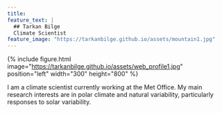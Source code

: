 ```yaml
---
title:
feature_text: |
  ## Tarkan Bilge
  Climate Scientist
feature_image: "https://tarkanbilge.github.io/assets/mountain1.jpg"
---
```



{% include figure.html image="https://tarkanbilge.github.io/assets/web_profile1.jpg" position="left" width="300" height="800" %}

<div style="text-align: left"> I am a climate scientist currently working at the Met Office. My main research interests are in polar climate and natural variability, particularly responses to solar variability.  </div>

<br/><br/>
<br/><br/>
<br/><br/>
---

